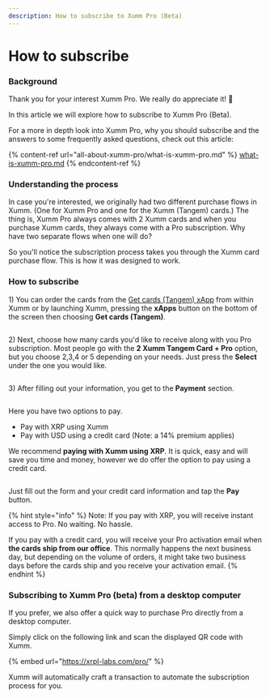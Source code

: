 ```yaml
---
description: How to subscribe to Xumm Pro (Beta)
---
```


# How to subscribe

### **Background**

Thank you for your interest Xumm Pro. We really do appreciate it! 🤗

In this article we will explore how to subscribe to Xumm Pro (Beta).

For a more in depth look into Xumm Pro, why you should subscribe and the answers to some frequently asked questions, check out this article:

{% content-ref url="all-about-xumm-pro/what-is-xumm-pro.md" %}
[what-is-xumm-pro.md](all-about-xumm-pro/what-is-xumm-pro.md)
{% endcontent-ref %}

### Understanding the process

In case you're interested, we originally had two different purchase flows in Xumm. (One for Xumm Pro and one for the Xumm (Tangem) cards.) The thing is, Xumm Pro always comes with 2 Xumm cards and when you purchase Xumm cards, they always come with a Pro subscription.  Why have two separate flows when one will do?&#x20;

So you'll notice the subscription process takes you through the Xumm card purchase flow. This is how it was designed to work.&#x20;

### **How to subscribe**

1\) You can order the cards from the [Get cards (Tangem) xApp](https://xumm.app/detect/xapp:xumm.tangem-order) from within Xumm or by launching Xumm, pressing the **xApps** button on the bottom of the screen then choosing **Get cards (Tangem)**.

<figure><img src="../.gitbook/assets/image (8).png" alt=""><figcaption></figcaption></figure>

2\) Next, choose how many cards you'd like to receive along with you Pro subscription. Most people go with the **2 Xumm Tangem Card + Pro** option, but you choose 2,3,4 or 5 depending on your needs. Just press the **Select** under the one you would like.

<figure><img src="../.gitbook/assets/Tangem order -1.png" alt=""><figcaption></figcaption></figure>

3\) After filling out your information, you get to the **Payment** section.

<figure><img src="../.gitbook/assets/image.png" alt=""><figcaption></figcaption></figure>

Here you have two options to pay.

* Pay with XRP using Xumm
* Pay with USD using a credit card (Note: a 14% premium applies)

We recommend **paying with Xumm using XRP**. It is quick, easy and will save you time and money, however we do offer the option to pay using a credit card.

<figure><img src="../.gitbook/assets/image (1).png" alt=""><figcaption></figcaption></figure>

Just fill out the form and your credit card information and tap the **Pay** button.

{% hint style="info" %}
Note: If you pay with XRP, you will receive instant access to Pro. No waiting. No hassle.

If you pay with a credit card, you will receive your Pro activation email when **the cards ship from our office**. This normally happens the next business day, but depending on the volume of orders, it might take two business days before the cards ship and you receive your activation email.
{% endhint %}

### Subscribing to Xumm Pro (beta) from a desktop computer

If you prefer, we also offer a quick way to purchase Pro directly from a desktop computer.

Simply click on the following link and scan the displayed QR code with Xumm. &#x20;

{% embed url="https://xrpl-labs.com/pro/" %}

Xumm will automatically craft a transaction to automate the subscription process for you.

<figure><img src="../.gitbook/assets/image (18).png" alt=""><figcaption></figcaption></figure>

